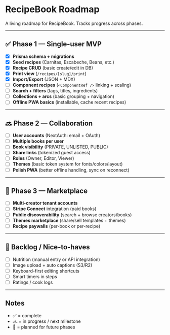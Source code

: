 # RecipeBook Roadmap

A living roadmap for RecipeBook. Tracks progress across phases.

---

## ✅ Phase 1 — Single-user MVP

- [x] **Prisma schema + migrations**
- [x] **Seed recipes** (Carnitas, Escabeche, Beans, etc.)
- [x] **Recipe CRUD** (basic create/edit in DB)
- [x] **Print view** (`/recipes/[slug]/print`)
- [x] **Import/Export** (JSON + MDX)
- [ ] **Component recipes** (`<ComponentRef />` linking + scaling)
- [ ] **Search + filters** (tags, titles, ingredients)
- [ ] **Collections + arcs** (basic grouping + navigation)
- [ ] **Offline PWA basics** (installable, cache recent recipes)

---

## 🔜 Phase 2 — Collaboration

- [ ] **User accounts** (NextAuth: email + OAuth)
- [ ] **Multiple books per user**
- [ ] **Book visibility** (PRIVATE, UNLISTED, PUBLIC)
- [ ] **Share links** (tokenized guest access)
- [ ] **Roles** (Owner, Editor, Viewer)
- [ ] **Themes** (basic token system for fonts/colors/layout)
- [ ] **Polish PWA** (better offline handling, sync on reconnect)

---

## 🚀 Phase 3 — Marketplace

- [ ] **Multi-creator tenant accounts**
- [ ] **Stripe Connect** integration (paid books)
- [ ] **Public discoverability** (search + browse creators/books)
- [ ] **Themes marketplace** (share/sell templates + themes)
- [ ] **Recipe paywalls** (per-book or per-recipe)

---

## 📌 Backlog / Nice-to-haves

- [ ] Nutrition (manual entry or API integration)
- [ ] Image upload + auto captions (S3/R2)
- [ ] Keyboard-first editing shortcuts
- [ ] Smart timers in steps
- [ ] Ratings / cook logs

---

## Notes

- ✅ = complete  
- 🔜 = in progress / next milestone  
- 🚀 = planned for future phases  


